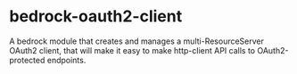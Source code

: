 # bedrock-oauth2-client

A bedrock module that creates and manages a multi-ResourceServer OAuth2 client,
that will make it easy to make http-client API calls to OAuth2-protected endpoints.
